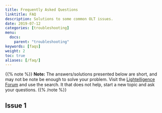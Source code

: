 ```yaml
---
title: Frequently Asked Questions
linktitle: FAQ
description: Solutions to some common OLT issues.
date: 2019-07-12
categories: [troubleshooting]
menu:
  docs:
    parent: "troubleshooting"
keywords: [faqs]
weight: 2
toc: true
aliases: [/faq/]
---
```


{{% note %}}
**Note:** The answers/solutions presented below are short, and may not be note be enough to solve your problem. Visit the [Lightelligence Forum](https://lightelligence.io/) and use the search. It that does not help, start a new topic and ask your questions.
{{% /note %}}

## Issue 1


